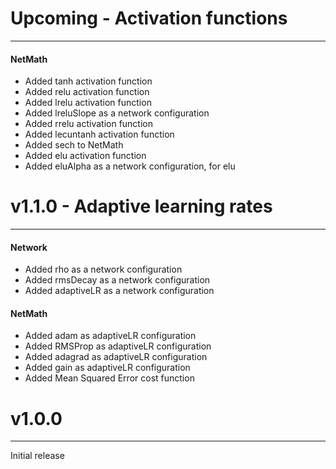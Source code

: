# Upcoming - Activation functions
---
#### NetMath
- Added tanh activation function
- Added relu activation function
- Added lrelu activation function
- Added lreluSlope as a network configuration
- Added rrelu activation function
- Added lecuntanh activation function
- Added sech to NetMath
- Added elu activation function
- Added eluAlpha as a network configuration, for elu
# v1.1.0 - Adaptive learning rates
---
#### Network
- Added rho as a network configuration
- Added rmsDecay as a network configuration
- Added adaptiveLR as a network configuration
#### NetMath
- Added adam as adaptiveLR configuration
- Added RMSProp as adaptiveLR configuration
- Added adagrad as adaptiveLR configuration
- Added gain as adaptiveLR configuration
- Added Mean Squared Error cost function
# v1.0.0
----
Initial release
